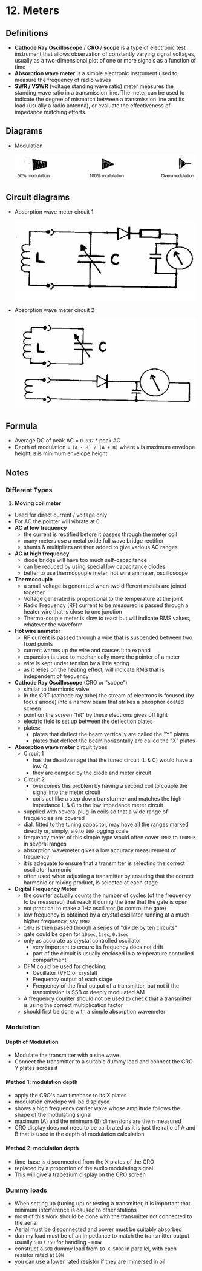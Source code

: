 # 12. Meters

## Definitions

- **Cathode Ray Oscilloscope** / **CRO** / **scope** is a type of electronic test instrument that allows observation of constantly varying signal voltages, usually as a two-dimensional plot of one or more signals as a function of time
- **Absorption wave meter** is a simple electronic instrument used to measure the frequency of radio waves
- **SWR / VSWR** (voltage standing wave ratio) meter measures the standing wave ratio in a transmission line. The meter can be used to indicate the degree of mismatch between a transmission line and its load (usually a radio antenna), or evaluate the effectiveness of impedance matching efforts.

## Diagrams

- Modulation

  ![](img/modulation.png)

## Circuit diagrams

- Absorption wave meter circuit 1

  ![](img/absorption_wavemeter_1.png)
- Absorption wave meter circuit 2

  ![](img/absorption_wavemeter_2.png)

## Formula

- Average DC of peak AC = `0.637` * peak AC
- Depth of modulation = `(A - B) / (A + B)` where `A` is maximum envelope height, `B` is minimum envelope height

## Notes

### Different Types

1. **Moving coil meter**
  - Used for direct current / voltage only
  - For AC the pointer will vibrate at 0
- **AC at low frequency**
  - the current is rectified before it passes through the meter coil
  - many meters use a metal oxide full wave bridge rectifier
  - shunts & multipliers are then added to give various AC ranges
- **AC at high frequency**
  - diode bridge will have too much self-capacitance
  - can be reduced by using special low capacitance diodes
  - better to use thermocouple meter, hot wire ammeter, oscilloscope
- **Thermocouple**
  - a small voltage is generated when two different metals are joined together
  - Voltage generated is proportional to the temperature at the joint
  - Radio Frequency (RF) current to be measured is passed through a heater wire that is close to one junction
  - Thermo-couple meter is slow to react but will indicate RMS values, whatever the waveform
- **Hot wire ammeter**
  - RF current is passed through a wire that is suspended between two fixed points
  - current warms up the wire and causes it to expand
  - expansion is used to mechanically move the pointer of a meter
  - wire is kept under tension by a little spring
  - as it relies on the heating effect, will indicate RMS that is independent of frequency
- **Cathode Ray Oscilloscope** (CRO or "scope")
  - similar to thermionic valve
  - In the CRT (cathode ray tube) the stream of electrons is focused (by focus anode) into a narrow beam that strikes a phosphor coated screen
  - point on the screen "hit" by these electrons gives off light
  - electric field is set up between the deflection plates
  - plates:
    - plates that deflect the beam vertically are called the "Y" plates
    - plates that deflect the beam horizontally are called the "X" plates
- **Absorption wave meter** circuit types
  - Circuit 1
    - has the disadvantage that the tuned circuit (L & C) would have a low Q
    - they are damped by the diode and meter circuit
  - Circuit 2
    - overcomes this problem by having a second coil to couple the signal into the meter circuit
    - coils act like a step down transformer and matches the high impedance L & C to the low impedance meter circuit
  - supplied with several plug-in coils so that a wide range of frequencies are covered
  - dial, fitted to the tuning capacitor, may have all the ranges marked directly or, simply, a `0` to `100` logging scale
  - frequency meter of this simple type would often cover `1MHz` to `100MHz` in several ranges
  - absorption wavemeter gives a low accuracy measurement of frequency
  - it is adequate to ensure that a transmitter is selecting the correct oscillator harmonic
  - often used when adjusting a transmitter by ensuring that the correct harmonic or mixing product, is selected at each stage
- **Digital Frequency Meter**
  - the counter actually counts the number of cycles (of the frequency to be measured) that reach it during the time that the gate is open
  - not practical to make a 1Hz oscillator (to control the gate)
  - low frequency is obtained by a crystal oscillator running at a much higher frequency, say `1MHz`
  - `1MHz` is then passed though a series of "divide by ten circuits"
  - gate could be open for `10sec`, `1sec`, `0.1sec`
  - only as accurate as crystal controlled oscillator
    - very important to ensure its frequency does not drift
    - part of the circuit is usually enclosed in a temperature controlled compartment
  - DFM could be used for checking:
    - Oscillator (VFO or crystal)
    - Frequency output of each stage
    - Frequency of the final output of a transmitter, but not if the transmission is SSB or deeply modulated AM
  - A frequency counter should not be used to check that a transmitter is using the correct multiplication factor
  - should first be done with a simple absorption wavemeter

### Modulation

#### Depth of Modulation

- Modulate the transmitter with a sine wave
- Connect the transmitter to a suitable dummy load and connect the CRO Y plates across it

#### Method 1: modulation depth

- apply the CRO's own timebase to its X plates
- modulation envelope will be displayed
- shows a high frequency carrier wave whose amplitude follows the shape of the modulating signal
- maximum (A) and the minimum (B) dimensions are them measured
- CRO display does not need to be calibrated as it is just the ratio of A and B that is used in the depth of modulation calculation

#### Method 2: modulation depth

- time-base is disconnected from the X plates of the CRO
- replaced by a proportion of the audio modulating signal
- This will give a trapezium display on the CRO screen

### Dummy loads

- When setting up (tuning up) or testing a transmitter, it is important that minimum interference is caused to other stations
- most of this work should be done with the transmitter not connected to the aerial
- Aerial must be disconnected and power must be suitably absorbed
- dummy load must be of an impedance to match the transmitter output usually `50Ω` / `75Ω` for handling `~100W`
- construct a `50Ω` dummy load from `10 X 500Ω` in parallel, with each resistor rated at `10W`
- you can use a lower rated resistor if they are immersed in oil
